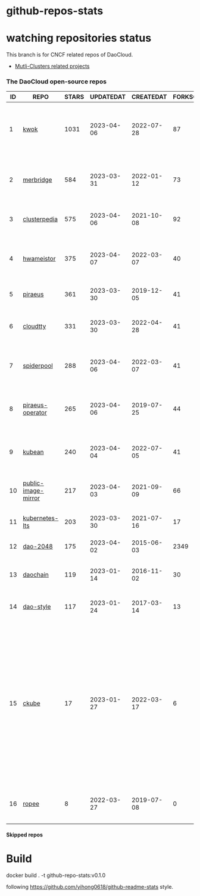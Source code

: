 # github-repos-stats

# watching repositories status

This branch is for CNCF related repos of DaoCloud.
- [Mutli-Clusters related projects](https://github.com/pacoxu/github-repos-stats/tree/multi-clusters)


<!--START_SECTION:github_repos-->
### The DaoCloud open-source repos
| ID |                                   REPO                                   | STARS | UPDATEDAT  | CREATEDAT  | FORKSCOUNT |                                                                                                                     DESCRIPTIONS                                                                                                                     |
|----|--------------------------------------------------------------------------|-------|------------|------------|------------|------------------------------------------------------------------------------------------------------------------------------------------------------------------------------------------------------------------------------------------------------|
|  1 | [kwok](https://github.com/kubernetes-sigs/kwok)                          |  1031 | 2023-04-06 | 2022-07-28 |         87 | Kubernetes WithOut Kubelet -  Simulates thousands of Nodes and Clusters.                                                                                                                                                                             |
|  2 | [merbridge](https://github.com/merbridge/merbridge)                      |   584 | 2023-03-31 | 2022-01-12 |         73 | Use eBPF to speed up your Service Mesh like crossing an Einstein-Rosen Bridge.                                                                                                                                                                       |
|  3 | [clusterpedia](https://github.com/clusterpedia-io/clusterpedia)          |   575 | 2023-04-06 | 2021-10-08 |         92 | The Encyclopedia of Kubernetes clusters                                                                                                                                                                                                              |
|  4 | [hwameistor](https://github.com/hwameistor/hwameistor)                   |   375 | 2023-04-07 | 2022-03-07 |         40 | Hwameistor is an HA local storage system for cloud-native stateful workloads.                                                                                                                                                                        |
|  5 | [piraeus](https://github.com/piraeusdatastore/piraeus)                   |   361 | 2023-03-30 | 2019-12-05 |         41 | High Available Datastore for Kubernetes                                                                                                                                                                                                              |
|  6 | [cloudtty](https://github.com/cloudtty/cloudtty)                         |   331 | 2023-03-30 | 2022-04-28 |         41 | A Friendly Kubernetes CloudShell (Web Terminal) !                                                                                                                                                                                                    |
|  7 | [spiderpool](https://github.com/spidernet-io/spiderpool)                 |   288 | 2023-04-06 | 2022-03-07 |         41 | spiderpool: Kubernetes IPAM for underlay network                                                                                                                                                                                                     |
|  8 | [piraeus-operator](https://github.com/piraeusdatastore/piraeus-operator) |   265 | 2023-04-06 | 2019-07-25 |         44 | The Piraeus Operator manages LINSTOR clusters in Kubernetes.                                                                                                                                                                                         |
|  9 | [kubean](https://github.com/kubean-io/kubean)                            |   240 | 2023-04-04 | 2022-07-05 |         41 |  :seedling: Kubernetes lifecycle management operator based on kubespray.                                                                                                                                                                             |
| 10 | [public-image-mirror](https://github.com/DaoCloud/public-image-mirror)   |   217 | 2023-04-03 | 2021-09-09 |         66 | 很多镜像都在国外。比如 gcr 。国内下载很慢，需要加速。                                                                                                                                                                                                |
| 11 | [kubernetes-lts](https://github.com/klts-io/kubernetes-lts)              |   203 | 2023-03-30 | 2021-07-16 |         17 | Kubernetes LTS(long term support)                                                                                                                                                                                                                    |
| 12 | [dao-2048](https://github.com/DaoCloud/dao-2048)                         |   175 | 2023-04-02 | 2015-06-03 |       2349 | 2048 is a number puzzle game.                                                                                                                                                                                                                        |
| 13 | [daochain](https://github.com/DaoCloud/daochain)                         |   119 | 2023-01-14 | 2016-11-02 |         30 | Docker image verification system based on Ethereum                                                                                                                                                                                                   |
| 14 | [dao-style](https://github.com/DaoCloud/dao-style)                       |   117 | 2023-01-24 | 2017-03-14 |         13 | 🎉 A high quality component library built on Vue.js 2.0                                                                                                                                                                                              |
| 15 | [ckube](https://github.com/DaoCloud/ckube)                               |    17 | 2023-01-27 | 2022-03-17 |          6 | Kubernetes APIServer 高性能代理组件，代理 APIServer 的 List 请求，其它类型的请求会直接反向代理到原生 APIServer。 CKube 还额外支持了分页、搜索和索引等功能。 并且，CKube 100% 兼容原生 kubectl 和 kube client sdk，只需要简单的配置即可实现全局替换。 |
| 16 | [ropee](https://github.com/DaoCloud/ropee)                               |     8 | 2022-03-27 | 2019-07-08 |          0 | A scalable prometheus remote storage adapter for splunk.                                                                                                                                                                                             |



#### Skipped repos
<!--END_SECTION:github_repos-->

# Build

docker build . -t github-repo-stats:v0.1.0

following https://github.com/yihong0618/github-readme-stats style.
